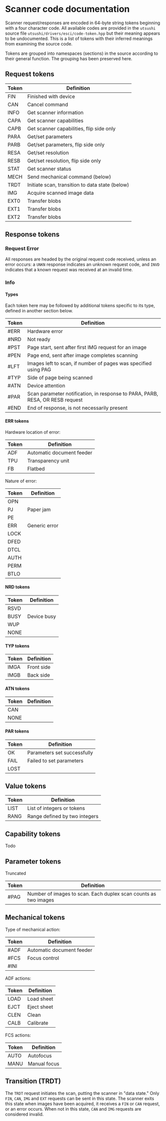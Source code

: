 # Scanner code documentation
Scanner request/responses are encoded in 64-byte string tokens beginning with a
four character code. All available codes are provided in the `utsushi` source
file `utsushi/drivers/esci/code-token.hpp` but their meaning appears to be
undocumented. This is a list of tokens with their inferred meanings from
examining the source code.

Tokens are grouped into namespaces (sections) in the source according to their
general function. The grouping has been preserved here.

## Request tokens

| Token | Definition                                        |
| ----- | ------------------------------------------------- |
| FIN   | Finished with device |
| CAN   | Cancel command |
| INFO  | Get scanner information |
| CAPA  | Get scanner capabilities |
| CAPB  | Get scanner capabilities, flip side only |
| PARA  | Get/set parameters |
| PARB  | Get/set parameters, flip side only |
| RESA  | Get/set resolution |
| RESB  | Get/set resolution, flip side only |
| STAT  | Get scanner status |
| MECH  | Send mechanical command (below) |
| TRDT  | Initiate scan, transition to data state (below) |
| IMG   | Acquire scanned image data |
| EXT0  | Transfer blobs |
| EXT1  | Transfer blobs |
| EXT2  | Transfer blobs |

## Response tokens

### Request Error
All responses are headed by the original request code received, unless an error
occurs: a `UNKN` response indicates an unknown request code, and `INVD`
indicates that a known request was received at an invalid time.

### Info

#### Types
Each token here may be followed by additional tokens specific to its type,
defined in another section below. 

| Token | Definition |
| ----- | ---------- |
| #ERR  | Hardware error |
| #NRD  | Not ready |
| #PST  | Page start, sent after first IMG request for an image |
| #PEN  | Page end, sent after image completes scanning |
| #LFT  | Images left to scan, if number of pages was specified using PAG |
| #TYP  | Side of page being scanned |
| #ATN  | Device attention |
| #PAR  | Scan parameter notification, in response to PARA, PARB, RESA, OR RESB request |
| #END  | End of response, is not necessarily present |

#### ERR tokens
Hardware location of error:

| Token | Definition |
| ----- | ---------- |
| ADF   | Automatic document feeder |
| TPU   | Transparency unit |
| FB    | Flatbed |

Nature of error:

| Token | Definition |
| ----- | ---------- |
| OPN   | |
| PJ    | Paper jam |
| PE    | |
| ERR   | Generic error |
| LOCK  | |
| DFED  | |
| DTCL  | |
| AUTH  | |
| PERM  | |
| BTLO  | |

#### NRD tokens

| Token | Definition |
| ----- | ---------- |
| RSVD  | |
| BUSY  | Device busy |
| WUP   | |
| NONE  | |

#### TYP tokens

| Token | Definition |
| ----- | ---------- |
| IMGA  | Front side |
| IMGB  | Back side |

#### ATN tokens

| Token | Definition |
| ----- | ---------- |
| CAN   | |
| NONE  | |

#### PAR tokens

| Token | Definition |
| ----- | ---------- |
| OK    | Parameters set successfully |
| FAIL  | Failed to set parameters |
| LOST  | |

## Value tokens

| Token | Definition |
| ----- | ---------- |
| LIST  | List of integers or tokens |
| RANG  | Range defined by two integers |

## Capability tokens
Todo

## Parameter tokens
Truncated

| Token | Definition |
| ----- | ---------- |
| #PAG  | Number of images to scan. Each duplex scan counts as two images |

## Mechanical tokens
Type of mechanical action:

| Token | Definition |
| ----- | ---------- |
| #ADF  | Automatic document feeder |
| #FCS  | Focus control |
| #INI  | |

ADF actions:

| Token | Definition |
| ----- | ---------- |
| LOAD  | Load sheet |
| EJCT  | Eject sheet |
| CLEN  | Clean |
| CALB  | Calibrate |

FCS actions:

| Token | Definition |
| ----- | ---------- |
| AUTO  | Autofocus |
| MANU  | Manual focus |

## Transition (TRDT)
The `TRDT` request initiates the scan, putting the scanner in "data state."
Only `FIN`, `CAN`, `IMG` and `EXT` requests can be sent in this state. The
scanner exits this state when images have been acquired, it receives a `FIN`
or `CAN` request, or an error occurs. When not in this state, `CAN` and `IMG`
requests are considered invalid.

